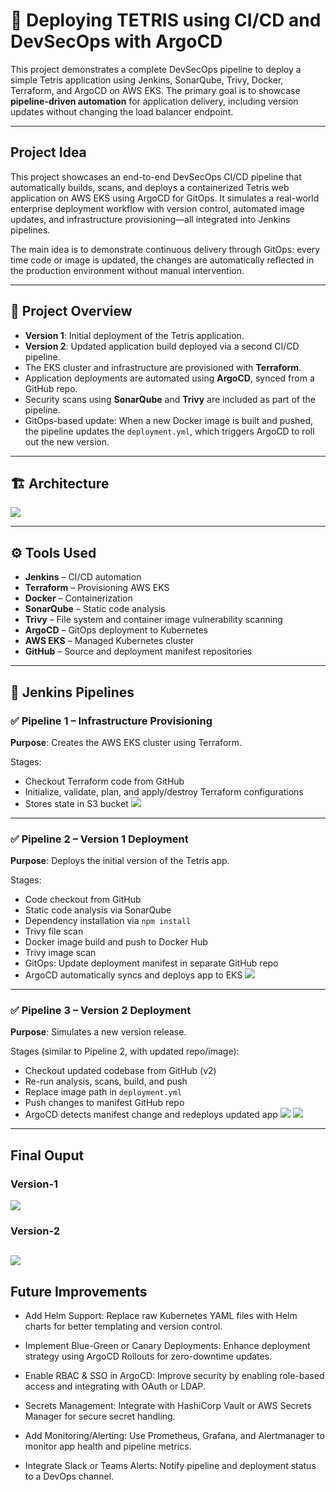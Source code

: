 # 🚀 Deploying TETRIS using CI/CD and DevSecOps with ArgoCD

This project demonstrates a complete DevSecOps pipeline to deploy a simple Tetris application using Jenkins, SonarQube, Trivy, Docker, Terraform, and ArgoCD on AWS EKS. The primary goal is to showcase **pipeline-driven automation** for application delivery, including version updates without changing the load balancer endpoint.

---

## Project Idea

This project showcases an end-to-end DevSecOps CI/CD pipeline that automatically builds, scans, and deploys a containerized Tetris web application on AWS EKS using ArgoCD for GitOps. It simulates a real-world enterprise deployment workflow with version control, automated image updates, and infrastructure provisioning—all integrated into Jenkins pipelines.

The main idea is to demonstrate continuous delivery through GitOps: every time code or image is updated, the changes are automatically reflected in the production environment without manual intervention.

---
## 🔧 Project Overview

- **Version 1**: Initial deployment of the Tetris application.
- **Version 2**: Updated application build deployed via a second CI/CD pipeline.
- The EKS cluster and infrastructure are provisioned with **Terraform**.
- Application deployments are automated using **ArgoCD**, synced from a GitHub repo.
- Security scans using **SonarQube** and **Trivy** are included as part of the pipeline.
- GitOps-based update: When a new Docker image is built and pushed, the pipeline updates the `deployment.yml`, which triggers ArgoCD to roll out the new version.


---

## 🏗️ Architecture
![](https://github.com/Sunil-3012/tetris-devsecops-v1/blob/main/images/devsecops_pipeline.png)

---

## ⚙️ Tools Used

- **Jenkins** – CI/CD automation
- **Terraform** – Provisioning AWS EKS
- **Docker** – Containerization
- **SonarQube** – Static code analysis
- **Trivy** – File system and container image vulnerability scanning
- **ArgoCD** – GitOps deployment to Kubernetes
- **AWS EKS** – Managed Kubernetes cluster
- **GitHub** – Source and deployment manifest repositories

---

## 📁 Jenkins Pipelines

### ✅ Pipeline 1 – Infrastructure Provisioning

**Purpose**: Creates the AWS EKS cluster using Terraform.

Stages:
- Checkout Terraform code from GitHub
- Initialize, validate, plan, and apply/destroy Terraform configurations
- Stores state in S3 bucket
![](https://github.com/Sunil-3012/tetris-devsecops-v1/blob/main/images/EKS_pipeline.png)
---

### ✅ Pipeline 2 – Version 1 Deployment

**Purpose**: Deploys the initial version of the Tetris app.

Stages:
- Code checkout from GitHub
- Static code analysis via SonarQube
- Dependency installation via `npm install`
- Trivy file scan
- Docker image build and push to Docker Hub
- Trivy image scan
- GitOps: Update deployment manifest in separate GitHub repo
- ArgoCD automatically syncs and deploys app to EKS
![](https://github.com/Sunil-3012/tetris-devsecops-v1/blob/main/images/v1_pipeline.png)
---

### ✅ Pipeline 3 – Version 2 Deployment

**Purpose**: Simulates a new version release.

Stages (similar to Pipeline 2, with updated repo/image):
- Checkout updated codebase from GitHub (v2)
- Re-run analysis, scans, build, and push
- Replace image path in `deployment.yml`
- Push changes to manifest GitHub repo
- ArgoCD detects manifest change and redeploys updated app
![](https://github.com/Sunil-3012/tetris-devsecops-v1/blob/main/images/v2_pipeline.png)
![](https://github.com/Sunil-3012/tetris-devsecops-v1/blob/main/images/argocd_v2.png)
---

## Final Ouput
### Version-1
![](https://github.com/Sunil-3012/tetris-devsecops-v1/blob/main/images/v1_app.png)

### Version-2
![](https://github.com/Sunil-3012/tetris-devsecops-v1/blob/main/images/v2_app.png)
---

## Future Improvements

* Add Helm Support: Replace raw Kubernetes YAML files with Helm charts for better templating and version control.

* Implement Blue-Green or Canary Deployments: Enhance deployment strategy using ArgoCD Rollouts for zero-downtime updates.

* Enable RBAC & SSO in ArgoCD: Improve security by enabling role-based access and integrating with OAuth or LDAP.

* Secrets Management: Integrate with HashiCorp Vault or AWS Secrets Manager for secure secret handling.

* Add Monitoring/Alerting: Use Prometheus, Grafana, and Alertmanager to monitor app health and pipeline metrics.

* Integrate Slack or Teams Alerts: Notify pipeline and deployment status to a DevOps channel.
